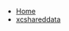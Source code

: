 <!-- docs/_sidebar.md -->
- [Home](/)
- [xcshareddata](devassistDocs/docs/devassistDocs/Tutorials/LoginScreenTutorial/LoginScreenTutorial.xcodeproj/project.xcworkspace/xcshareddata/)